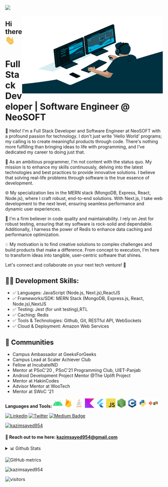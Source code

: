 ![](https://activity-graph.herokuapp.com/graph?username=kazimsayed954&theme=react-dark&hide_border=true&area=true)

<img align='right' src='https://github.com/kazimsayed954/kazimsayed954/blob/master/kazimsayed954/code.gif' width="450" height="250">

<p align="center">

## Hi there <img src="https://raw.githubusercontent.com/ABSphreak/ABSphreak/master/gifs/Hi.gif" width="30 px">

# Full Stack Developer | Software Engineer @ NeoSOFT

👋 Hello! I'm a Full Stack Developer and Software Engineer at NeoSOFT with a profound passion for technology. I don't just write 'Hello World' programs; my calling is to create meaningful products through code. There's nothing more fulfilling than bringing ideas to life with programming, and I've dedicated my career to doing just that.

🚀 As an ambitious programmer, I'm not content with the status quo. My mission is to enhance my skills continuously, delving into the latest technologies and best practices to provide innovative solutions. I believe that solving real-life problems through software is the true essence of development.

🌐 My specialization lies in the MERN stack (MongoDB, Express, React, Node.js), where I craft robust, end-to-end solutions. With Next.js, I take web development to the next level, ensuring seamless performance and dynamic user experiences.

🧪 I'm a firm believer in code quality and maintainability. I rely on Jest for robust testing, ensuring that my software is rock-solid and dependable. Additionally, I harness the power of Redis to enhance data caching and performance optimization.

💡 My motivation is to find creative solutions to complex challenges and build products that make a difference. From concept to execution, I'm here to transform ideas into tangible, user-centric software that shines.

Let's connect and collaborate on your next tech venture! 🚀


## 👨‍💻 Development Skills:
- ✅ Languages: JavaScript (Node.js, Next.js),ReactJS
- ✅ Frameworks/SDK: MERN Stack (MongoDB, Express.js, React, Node.js),NextJS
- ✅ Testing: Jest (for unit testing),RTL
- ✅ Caching: Redis
- ✅ Tools & Technologies: Github, Git, RESTful API, WebSockets
- ✅ Cloud & Deployment: Amazon Web Services <br>


## 👯 Communities
* Campus Ambassador at GeeksForGeeks
* Campus Lead at Scaler Achiever Club
* Fellow at IncubateIND
* Mentor at PSoC'20 , PSoC'21 Programming Club, UIET-Panjab
* Android Development Project Mentor @The Uplift Project
* Mentor at HakinCodes
* Advisor Mentor at WooTech
* Mentor at SWoC '21

**Languages and Tools:**
<code><img height="30" src="https://raw.githubusercontent.com/github/explore/80688e429a7d4ef2fca1e82350fe8e3517d3494d/topics/android/android.png"></code>
<code><img height="30" src="https://raw.githubusercontent.com/github/explore/80688e429a7d4ef2fca1e82350fe8e3517d3494d/topics/firebase/firebase.png"></code>
<img src="https://raw.githubusercontent.com/github/explore/80688e429a7d4ef2fca1e82350fe8e3517d3494d/topics/java/java.png" alt="java" width="30" height="30"/>
<code><img height="30" src="https://raw.githubusercontent.com/github/explore/80688e429a7d4ef2fca1e82350fe8e3517d3494d/topics/kotlin/kotlin.png"></code>
<code><img height="30" src="https://raw.githubusercontent.com/github/explore/80688e429a7d4ef2fca1e82350fe8e3517d3494d/topics/flutter/flutter.png"></code>
<code><img height="30" src="https://raw.githubusercontent.com/github/explore/80688e429a7d4ef2fca1e82350fe8e3517d3494d/topics/javascript/javascript.png"></code>
<code><img height="30" src="https://raw.githubusercontent.com/github/explore/80688e429a7d4ef2fca1e82350fe8e3517d3494d/topics/nodejs/nodejs.png"></code>
<code><img height="30" src="https://raw.githubusercontent.com/github/explore/80688e429a7d4ef2fca1e82350fe8e3517d3494d/topics/cpp/cpp.png"></code>
<code><img height="30" src="https://raw.githubusercontent.com/github/explore/80688e429a7d4ef2fca1e82350fe8e3517d3494d/topics/python/python.png"></code>
<code><img height="30" src="https://raw.githubusercontent.com/github/explore/80688e429a7d4ef2fca1e82350fe8e3517d3494d/topics/git/git.png"></code>


[![Linkedin](https://img.shields.io/badge/-kazimsayed-blue?style=flat-square&logo=Linkedin&logoColor=white&link=https://www.linkedin.com/in/kazimsayed/)](https://www.linkedin.com/in/kazimsayed/)
[![Twitter](https://img.shields.io/badge/-@kazimsayed954-1ca0f1?style=flat-square&labelColor=1ca0f1&logo=twitter&logoColor=white&link=https://twitter.com/kazimsayed954)](https://twitter.com/kazimsayed954)
[![Medium Badge](https://img.shields.io/badge/-kazimsayed-03a57a?style=flat-square&labelColor=000000&logo=Medium&link=https://medium.com/@kazimsayed954/)](https://medium.com/@kazimsayed954)

<p align="left"> <a href="https://github.com/ryo-ma/github-profile-trophy"><img src="https://github-profile-trophy.vercel.app/?username=kazimsayed954&theme=onedark" alt="kazimsayed954" /></a> </p>

#### 📧 Reach out to me here: kazimsayed954@gmail.com

 <details>
<summary>📊 Github Stats</summary> <br>
 
![GitHub streak stats](https://github-readme-streak-stats.herokuapp.com/?user=kazimsayed954)

![kazim github stats](https://github-readme-stats.vercel.app/api/top-langs/?username=kazimsayed954&theme=dark&hide=TCL)

![kazim github stats](https://github-readme-stats.vercel.app/api?username=kazimsayed954&hide=["issues"]&show_icons=true)
</details>

![GitHub metrics](https://metrics.lecoq.io/kazimsayed954)



<p align="left"> <img src="https://komarev.com/ghpvc/?username=kazimsayed954" alt="kazimsayed954" /> </p>

![visitors](https://visitor-badge.glitch.me/badge?page_id=kazimsayed954.kazimsayed954)
 
 
 
  

